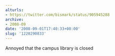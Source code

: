 ```yaml
---
alturls:
- https://twitter.com/bismark/status/905945288
archive:
- 2008-09
date: '2008-09-01T17:40:33+00:00'
slug: '1220290833'
---
```


Annoyed that the campus library is closed

